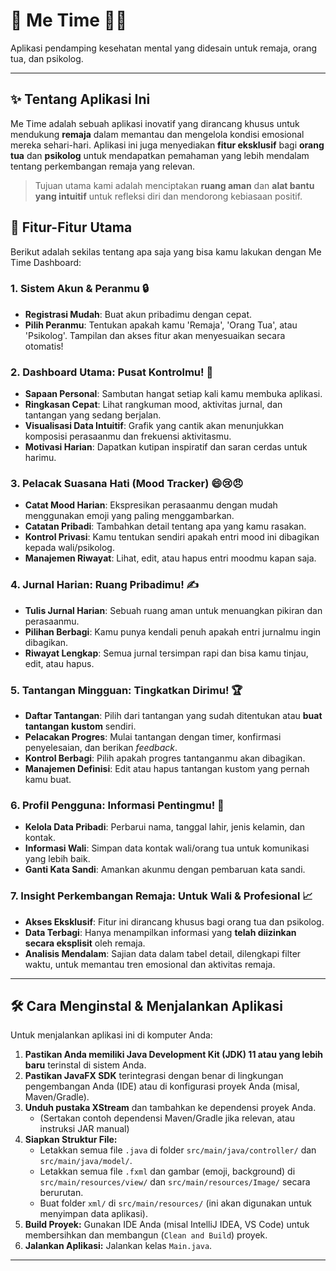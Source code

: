 # 🌟 **Me Time** 🧘‍♀️

Aplikasi pendamping kesehatan mental yang didesain untuk remaja, orang tua, dan psikolog.

---

## ✨ **Tentang Aplikasi Ini**

Me Time adalah sebuah aplikasi inovatif yang dirancang khusus untuk mendukung **remaja** dalam memantau dan mengelola kondisi emosional mereka sehari-hari. Aplikasi ini juga menyediakan **fitur eksklusif** bagi **orang tua** dan **psikolog** untuk mendapatkan pemahaman yang lebih mendalam tentang perkembangan remaja yang relevan.

> Tujuan utama kami adalah menciptakan **ruang aman** dan **alat bantu yang intuitif** untuk refleksi diri dan mendorong kebiasaan positif.

## 🚀 **Fitur-Fitur Utama**

Berikut adalah sekilas tentang apa saja yang bisa kamu lakukan dengan Me Time Dashboard:

### 1. Sistem Akun & Peranmu 🔒
* **Registrasi Mudah**: Buat akun pribadimu dengan cepat.
* **Pilih Peranmu**: Tentukan apakah kamu 'Remaja', 'Orang Tua', atau 'Psikolog'. Tampilan dan akses fitur akan menyesuaikan secara otomatis!

### 2. Dashboard Utama: Pusat Kontrolmu! 🏡
* **Sapaan Personal**: Sambutan hangat setiap kali kamu membuka aplikasi.
* **Ringkasan Cepat**: Lihat rangkuman mood, aktivitas jurnal, dan tantangan yang sedang berjalan.
* **Visualisasi Data Intuitif**: Grafik yang cantik akan menunjukkan komposisi perasaanmu dan frekuensi aktivitasmu.
* **Motivasi Harian**: Dapatkan kutipan inspiratif dan saran cerdas untuk harimu.

### 3. Pelacak Suasana Hati (Mood Tracker) 😄😢😠
* **Catat Mood Harian**: Ekspresikan perasaanmu dengan mudah menggunakan emoji yang paling menggambarkan.
* **Catatan Pribadi**: Tambahkan detail tentang apa yang kamu rasakan.
* **Kontrol Privasi**: Kamu tentukan sendiri apakah entri mood ini dibagikan kepada wali/psikolog.
* **Manajemen Riwayat**: Lihat, edit, atau hapus entri moodmu kapan saja.

### 4. Jurnal Harian: Ruang Pribadimu! ✍️
* **Tulis Jurnal Harian**: Sebuah ruang aman untuk menuangkan pikiran dan perasaanmu.
* **Pilihan Berbagi**: Kamu punya kendali penuh apakah entri jurnalmu ingin dibagikan.
* **Riwayat Lengkap**: Semua jurnal tersimpan rapi dan bisa kamu tinjau, edit, atau hapus.

### 5. Tantangan Mingguan: Tingkatkan Dirimu! 🏆
* **Daftar Tantangan**: Pilih dari tantangan yang sudah ditentukan atau **buat tantangan kustom** sendiri.
* **Pelacakan Progres**: Mulai tantangan dengan timer, konfirmasi penyelesaian, dan berikan *feedback*.
* **Kontrol Berbagi**: Pilih apakah progres tantanganmu akan dibagikan.
* **Manajemen Definisi**: Edit atau hapus tantangan kustom yang pernah kamu buat.

### 6. Profil Pengguna: Informasi Pentingmu! 👤
* **Kelola Data Pribadi**: Perbarui nama, tanggal lahir, jenis kelamin, dan kontak.
* **Informasi Wali**: Simpan data kontak wali/orang tua untuk komunikasi yang lebih baik.
* **Ganti Kata Sandi**: Amankan akunmu dengan pembaruan kata sandi.

### 7. Insight Perkembangan Remaja: Untuk Wali & Profesional 📈
* **Akses Eksklusif**: Fitur ini dirancang khusus bagi orang tua dan psikolog.
* **Data Terbagi**: Hanya menampilkan informasi yang **telah diizinkan secara eksplisit** oleh remaja.
* **Analisis Mendalam**: Sajian data dalam tabel detail, dilengkapi filter waktu, untuk memantau tren emosional dan aktivitas remaja.

---

## 🛠️ **Cara Menginstal & Menjalankan Aplikasi**

Untuk menjalankan aplikasi ini di komputer Anda:

1.  **Pastikan Anda memiliki Java Development Kit (JDK) 11 atau yang lebih baru** terinstal di sistem Anda.
2.  **Pastikan JavaFX SDK** terintegrasi dengan benar di lingkungan pengembangan Anda (IDE) atau di konfigurasi proyek Anda (misal, Maven/Gradle).
3.  **Unduh pustaka XStream** dan tambahkan ke dependensi proyek Anda.
    * (Sertakan contoh dependensi Maven/Gradle jika relevan, atau instruksi JAR manual)
4.  **Siapkan Struktur File:**
    * Letakkan semua file `.java` di folder `src/main/java/controller/` dan `src/main/java/model/`.
    * Letakkan semua file `.fxml` dan gambar (emoji, background) di `src/main/resources/view/` dan `src/main/resources/Image/` secara berurutan.
    * Buat folder `xml/` di `src/main/resources/` (ini akan digunakan untuk menyimpan data aplikasi).
5.  **Build Proyek:** Gunakan IDE Anda (misal IntelliJ IDEA, VS Code) untuk membersihkan dan membangun (`Clean and Build`) proyek.
6.  **Jalankan Aplikasi:** Jalankan kelas `Main.java`.


---
